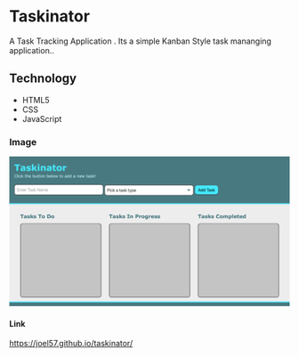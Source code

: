 # Taskinator

A Task Tracking Application .
Its a simple Kanban Style task mananging application..


## Technology

* HTML5
* CSS
* JavaScript

### Image

<img src="./assets/images/task.png">

#### Link

https://joel57.github.io/taskinator/




